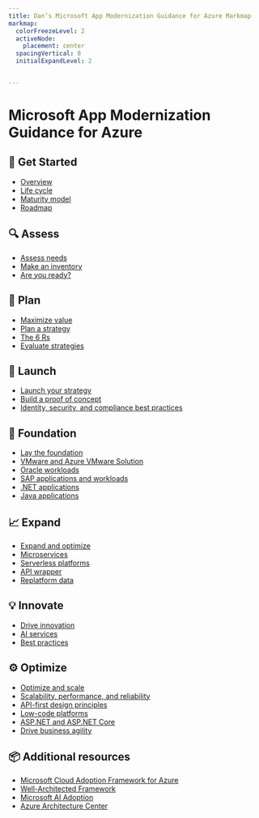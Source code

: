 ```yaml
---
title: Dan’s Microsoft App Modernization Guidance for Azure Markmap
markmap:
  colorFreezeLevel: 2
  activeNode:
    placement: center
  spacingVertical: 8
  initialExpandLevel: 2


---
```


# Microsoft App Modernization Guidance for Azure

<!-- Taken from: https://learn.microsoft.com/en-us/azure/app-modernization-guidance/ -->

## 🏁 Get Started
- <a href="https://learn.microsoft.com/en-us/azure/app-modernization-guidance/get-started" target="_blank">Overview</a>
- <a href="https://learn.microsoft.com/en-us/azure/app-modernization-guidance/get-started/application-modernization-life-cycle" target="_blank">Life cycle</a>
- <a href="https://learn.microsoft.com/en-us/azure/app-modernization-guidance/get-started/application-modernization-maturity-model" target="_blank">Maturity model</a>
- <a href="https://learn.microsoft.com/en-us/azure/app-modernization-guidance/get-started/roadmap-for-application-modernization" target="_blank">Roadmap</a>

## 🔍 Assess
- <a href="https://learn.microsoft.com/en-us/azure/app-modernization-guidance/assess/" target="_blank">Assess needs</a>
- <a href="https://learn.microsoft.com/en-us/azure/app-modernization-guidance/assess/make-an-inventory-and-collect-data" target="_blank">Make an inventory</a>
- <a href="https://learn.microsoft.com/en-us/azure/app-modernization-guidance/assess/are-you-ready-for-application-and-data-modernization" target="_blank">Are you ready?</a>

## 🧭 Plan
- <a href="https://learn.microsoft.com/en-us/azure/app-modernization-guidance/plan/" target="_blank">Maximize value</a>
- <a href="https://learn.microsoft.com/en-us/azure/app-modernization-guidance/plan/plan-an-application-modernization-strategy" target="_blank">Plan a strategy</a>
- <a href="https://learn.microsoft.com/en-us/azure/app-modernization-guidance/plan/the-6-rs-of-application-modernization" target="_blank">The 6 Rs</a>
- <a href="https://learn.microsoft.com/en-us/azure/app-modernization-guidance/plan/evaluate-strategies-through-the-6-rs" target="_blank">Evaluate strategies</a>

## 🚀 Launch
- <a href="https://learn.microsoft.com/en-us/azure/app-modernization-guidance/launch/" target="_blank">Launch your strategy</a>
- <a href="https://learn.microsoft.com/en-us/azure/app-modernization-guidance/launch/build-a-proof-of-concept" target="_blank">Build a proof of concept</a>
- <a href="https://learn.microsoft.com/en-us/azure/app-modernization-guidance/launch/identity-security-and-compliance-best-practices" target="_blank">Identity, security, and compliance best practices</a>

## 🧱 Foundation
- <a href="https://learn.microsoft.com/en-us/azure/app-modernization-guidance/foundation/" target="_blank">Lay the foundation</a>
- <a href="https://learn.microsoft.com/en-us/azure/app-modernization-guidance/foundation/replatform-vmware-and-azure-vmware-solution-applications" target="_blank">VMware and Azure VMware Solution</a>
- <a href="https://learn.microsoft.com/en-us/azure/app-modernization-guidance/foundation/replatform-oracle-workloads-on-azure" target="_blank">Oracle workloads</a>
- <a href="https://learn.microsoft.com/en-us/azure/app-modernization-guidance/foundation/replatform-sap-applications-and-workloads-on-azure" target="_blank">SAP applications and workloads</a>
- <a href="https://learn.microsoft.com/en-us/azure/app-modernization-guidance/foundation/refactor-net-applications" target="_blank">.NET applications</a>
- <a href="https://learn.microsoft.com/en-us/azure/app-modernization-guidance/foundation/replatform-java-applications-onto-azure" target="_blank">Java applications</a>

## 📈 Expand
- <a href="https://learn.microsoft.com/en-us/azure/app-modernization-guidance/expand/" target="_blank">Expand and optimize</a>
- <a href="https://learn.microsoft.com/en-us/azure/app-modernization-guidance/expand/rebuild-monolithic-applications-using-microservices" target="_blank">Microservices</a>
- <a href="https://learn.microsoft.com/en-us/azure/app-modernization-guidance/expand/rebuild-using-serverless-platforms" target="_blank">Serverless platforms</a>
- <a href="https://learn.microsoft.com/en-us/azure/app-modernization-guidance/expand/modernize-applications-using-an-api-wrapper" target="_blank">API wrapper</a>
- <a href="https://learn.microsoft.com/en-us/azure/app-modernization-guidance/expand/replatform-data-during-application-modernization" target="_blank">Replatform data</a>

## 💡 Innovate
- <a href="https://learn.microsoft.com/en-us/azure/app-modernization-guidance/innovate/" target="_blank">Drive innovation</a>
- <a href="https://learn.microsoft.com/en-us/azure/app-modernization-guidance/innovate/innovate-and-automate-using-ai-services" target="_blank">AI services</a>
- <a href="https://learn.microsoft.com/en-us/azure/app-modernization-guidance/innovate/innovation-best-practices" target="_blank">Best practices</a>

## ⚙️ Optimize
- <a href="https://learn.microsoft.com/en-us/azure/app-modernization-guidance/optimize/" target="_blank">Optimize and scale</a>
- <a href="https://learn.microsoft.com/en-us/azure/app-modernization-guidance/optimize/rebuild-applications-for-scalability-performance-and%20reliability" target="_blank">Scalability, performance, and reliability</a>
- <a href="https://learn.microsoft.com/en-us/azure/app-modernization-guidance/optimize/rebuild-b2b-applications-using-api-first-design-principles" target="_blank">API-first design principles</a>
- <a href="https://learn.microsoft.com/en-us/azure/app-modernization-guidance/optimize/refactor-enterprise-applications-using-low-code-platforms" target="_blank">Low-code platforms</a>
- <a href="https://learn.microsoft.com/en-us/azure/app-modernization-guidance/optimize/modernize-asp-net-and-asp-net-core-web-applications" target="_blank">ASP.NET and ASP.NET Core</a>
- <a href="https://learn.microsoft.com/en-us/azure/app-modernization-guidance/optimize/scale-your-operations-to-drive-business-agility" target="_blank">Drive business agility</a>

## 📦 Additional resources
- <a href="https://learn.microsoft.com/en-us/azure/cloud-adoption-framework" target="_blank">Microsoft Cloud Adoption Framework for Azure</a>
- <a href="https://learn.microsoft.com/en-us/azure/architecture/framework/" target="_blank">Well-Architected Framework</a>
- <a href="https://learn.microsoft.com/en-us/azure/cloud-adoption-framework" target="_blank">Microsoft AI Adoption</a>
- <a href="https://learn.microsoft.com/en-us/azure/architecture/" target="_blank">Azure Architecture Center</a>